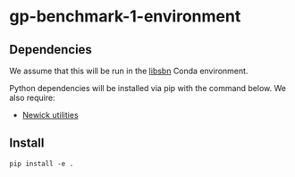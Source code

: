 # gp-benchmark-1-environment

## Dependencies

We assume that this will be run in the [libsbn](https://github.com/phylovi/libsbn) Conda environment.

Python dependencies will be installed via pip with the command below.
We also require:

* [Newick utilities](http://cegg.unige.ch/newick_utils)


## Install

    pip install -e .
